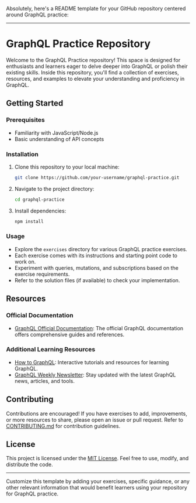 Absolutely, here's a README template for your GitHub repository centered around GraphQL practice:

---

# GraphQL Practice Repository

Welcome to the GraphQL Practice repository! This space is designed for enthusiasts and learners eager to delve deeper into GraphQL or polish their existing skills. Inside this repository, you'll find a collection of exercises, resources, and examples to elevate your understanding and proficiency in GraphQL.

## Getting Started

### Prerequisites
- Familiarity with JavaScript/Node.js
- Basic understanding of API concepts

### Installation
1. Clone this repository to your local machine:
   ```bash
   git clone https://github.com/your-username/graphql-practice.git
   ```
2. Navigate to the project directory:
   ```bash
   cd graphql-practice
   ```
3. Install dependencies:
   ```bash
   npm install
   ```

### Usage
- Explore the `exercises` directory for various GraphQL practice exercises.
- Each exercise comes with its instructions and starting point code to work on.
- Experiment with queries, mutations, and subscriptions based on the exercise requirements.
- Refer to the solution files (if available) to check your implementation.

## Resources

### Official Documentation
- [GraphQL Official Documentation](https://graphql.org/learn/): The official GraphQL documentation offers comprehensive guides and references.

### Additional Learning Resources
- [How to GraphQL](https://www.howtographql.com/): Interactive tutorials and resources for learning GraphQL.
- [GraphQL Weekly Newsletter](https://graphqlweekly.com/): Stay updated with the latest GraphQL news, articles, and tools.

## Contributing

Contributions are encouraged! If you have exercises to add, improvements, or more resources to share, please open an issue or pull request. Refer to [CONTRIBUTING.md](CONTRIBUTING.md) for contribution guidelines.

## License

This project is licensed under the [MIT License](LICENSE). Feel free to use, modify, and distribute the code.

---

Customize this template by adding your exercises, specific guidance, or any other relevant information that would benefit learners using your repository for GraphQL practice.
